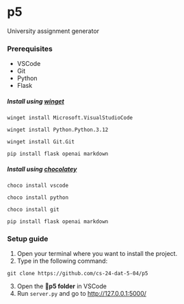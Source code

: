 # p5
University assignment generator
### Prerequisites
- VSCode
- Git
- Python
- Flask
##### Install using [winget](https://www.microsoft.com/p/app-installer/9nblggh4nns1#activetab=pivot:overviewtab)
```
winget install Microsoft.VisualStudioCode
```
```
winget install Python.Python.3.12
```
```
winget install Git.Git
```
```
pip install flask openai markdown
```

##### Install using [chocolatey](https://chocolatey.org/install)
```
choco install vscode
```
```
choco install python
```
```
choco install git
```
```
pip install flask openai markdown
```

### Setup guide
1. Open your terminal where you want to install the project.
2. Type in the following command:
 ```git
 git clone https://github.com/cs-24-dat-5-04/p5
 ```
3. Open the **📁p5 folder** in VSCode
4. Run `server.py` and go to http://127.0.0.1:5000/
